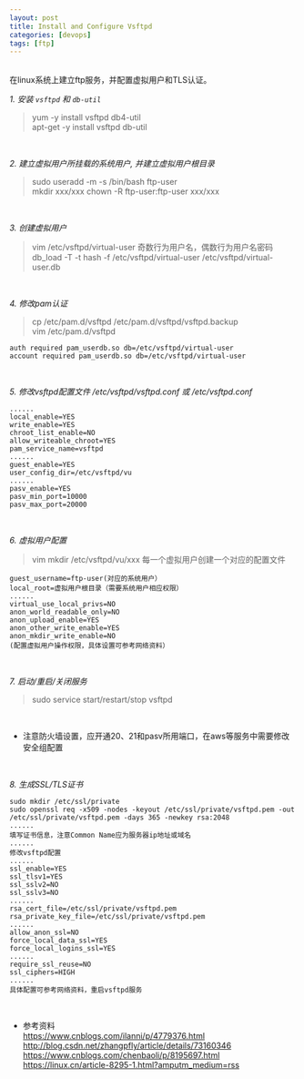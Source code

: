 ```yaml
---
layout: post
title: Install and Configure Vsftpd
categories: [devops]
tags: [ftp]
---
```


<br>
在linux系统上建立ftp服务，并配置虚拟用户和TLS认证。

<br>

_1. 安装 `vsftpd` 和 `db-util`_
>  yum -y install vsftpd db4-util<br>
>  apt-get -y install vsftpd db-util

 <br>

_2. 建立虚拟用户所挂载的系统用户, 并建立虚拟用户根目录_
>  sudo useradd -m -s /bin/bash ftp-user<br>
>  mkdir xxx/xxx
>  chown -R ftp-user:ftp-user xxx/xxx

 <br>

_3. 创建虚拟用户_
>  vim /etc/vsftpd/virtual-user  奇数行为用户名，偶数行为用户名密码
> db_load -T -t hash -f /etc/vsftpd/virtual-user /etc/vsftpd/virtual-user.db

 <br>

_4. 修改pam认证_
>  cp /etc/pam.d/vsftpd /etc/pam.d/vsftpd/vsftpd.backup<br>
>  vim /etc/pam.d/vsftpd<br>

    auth required pam_userdb.so db=/etc/vsftpd/virtual-user
    account required pam_userdb.so db=/etc/vsftpd/virtual-user

 <br>


_5. 修改vsftpd配置文件 /etc/vsftpd/vsftpd.conf 或 /etc/vsftpd.conf_

    ......
    local_enable=YES
    write_enable=YES
    chroot_list_enable=NO
    allow_writeable_chroot=YES
    pam_service_name=vsftpd
    ......
    guest_enable=YES
    user_config_dir=/etc/vsftpd/vu
    ......
    pasv_enable=YES
    pasv_min_port=10000
    pasv_max_port=20000

<br>

_6. 虚拟用户配置_
>  vim mkdir /etc/vsftpd/vu/xxx 每一个虚拟用户创建一个对应的配置文件

    guest_username=ftp-user(对应的系统用户）
    local_root=虚拟用户根目录（需要系统用户相应权限）
    ......
    virtual_use_local_privs=NO
    anon_world_readable_only=NO
    anon_upload_enable=YES
    anon_other_write_enable=YES
    anon_mkdir_write_enable=NO
    (配置虚拟用户操作权限，具体设置可参考网络资料）

<br>

_7. 启动/重启/关闭服务_
>  sudo service start/restart/stop vsftpd

<br>

* 注意防火墙设置，应开通20、21和pasv所用端口，在aws等服务中需要修改安全组配置

<br>

_8. 生成SSL/TLS证书_

    sudo mkdir /etc/ssl/private
    sudo openssl req -x509 -nodes -keyout /etc/ssl/private/vsftpd.pem -out /etc/ssl/private/vsftpd.pem -days 365 -newkey rsa:2048
    ......
    填写证书信息，注意Common Name应为服务器ip地址或域名
    ......
    修改vsftpd配置
    ......
    ssl_enable=YES
    ssl_tlsv1=YES
    ssl_sslv2=NO
    ssl_sslv3=NO
    ......
    rsa_cert_file=/etc/ssl/private/vsftpd.pem
    rsa_private_key_file=/etc/ssl/private/vsftpd.pem
    ......
    allow_anon_ssl=NO
    force_local_data_ssl=YES
    force_local_logins_ssl=YES
    ......
    require_ssl_reuse=NO
    ssl_ciphers=HIGH
    ......
    具体配置可参考网络资料，重启vsftpd服务

<br>

* 参考资料<br>
https://www.cnblogs.com/ilanni/p/4779376.html<br>
http://blog.csdn.net/zhangpfly/article/details/73160346<br>
https://www.cnblogs.com/chenbaoli/p/8195697.html<br>
https://linux.cn/article-8295-1.html?amputm_medium=rss<br>

<br>

